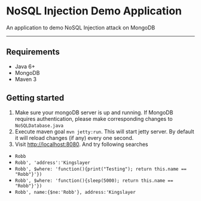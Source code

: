 # NoSQL Injection Demo Application

An application to demo NoSQL Injection attack on MongoDB

---
## Requirements
* Java 6+
* MongoDB
* Maven 3

## Getting started
1. Make sure your mongoDB server is up and running. If MongoDB requires authentication, please make corresponding changes to `NoSQLDatabase.java`
2. Execute maven goal `mvn jetty:run`. This will start jetty server. By default it will reload changes (if any) every one second.
3. Visit [http://localhost:8080](http://localhost:8080). And try following searches
  * `Robb`
  * `Robb', 'address':'Kingslayer`
  * `Robb', $where: 'function(){print("Testing"); return this.name == "Robb"}'})`
  * `Robb', $where: 'function(){sleep(5000); return this.name == "Robb"}'})`
  * `Robb', name:{$ne:'Robb'}, address:'Kingslayer`
